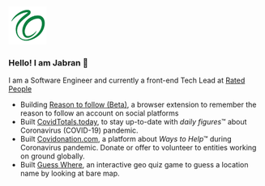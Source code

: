 <img src="https://raw.githubusercontent.com/jabranr/jabranr.github.io/develop/content/assets/images/avatar.png" alt="Logo" width="75" />


### Hello! I am Jabran 👋

I am a Software Engineer and currently a front-end Tech Lead at [Rated People](https://www.ratedpeople.com/c/about-us?ref=gh-readme-jabranr)

- Building [Reason to follow (Beta)](https://jabran.me/reason-to-follow?ref=gh-readme-jabranr), a browser extension to remember the reason to follow an account on social platforms
- Built [CovidTotals.today](https://covidtotals.today?ref=gh-readme-jabranr), to stay up-to-date with <em>daily figures</em>&trade; about Coronavirus (COVID-19) pandemic.
- Built [Covidonation.com](https://covidonation.com?ref=gh-readme-jabranr), a platform about <em>Ways to Help</em>&trade; during Coronavirus pandemic. Donate or offer to volunteer to entities working on ground globally.
- Built [Guess Where](https://jabran.me/guess-where?ref=gh-readme-jabranr), an interactive geo quiz game to guess a location name by looking at bare map.
